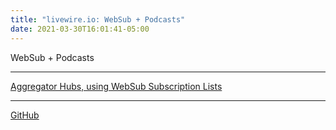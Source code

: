 ```yaml
---
title: "livewire.io: WebSub + Podcasts"
date: 2021-03-30T16:01:41-05:00
---
```

WebSub + Podcasts

---

[Aggregator Hubs, using WebSub Subscription Lists](/aggregator-hubs)

---

[GitHub](https://github.com/johnspurlock-skymethod/livewire-web)
